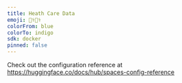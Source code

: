 ```yaml
---
title: Heath Care Data
emoji: 👩‍⚕️👨‍⚕️
colorFrom: blue
colorTo: indigo
sdk: docker
pinned: false
---
```


Check out the configuration reference at https://huggingface.co/docs/hub/spaces-config-reference